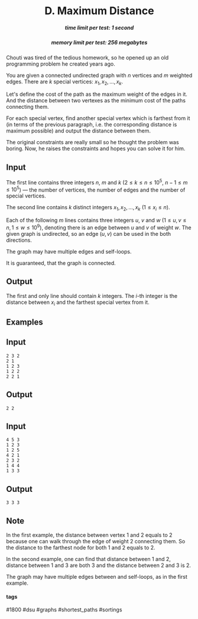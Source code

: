 <h1 style='text-align: center;'> D. Maximum Distance</h1>

<h5 style='text-align: center;'>time limit per test: 1 second</h5>
<h5 style='text-align: center;'>memory limit per test: 256 megabytes</h5>

Chouti was tired of the tedious homework, so he opened up an old programming problem he created years ago.

You are given a connected undirected graph with $n$ vertices and $m$ weighted edges. There are $k$ special vertices: $x_1, x_2, \ldots, x_k$.

Let's define the cost of the path as the maximum weight of the edges in it. And the distance between two vertexes as the minimum cost of the paths connecting them.

For each special vertex, find another special vertex which is farthest from it (in terms of the previous paragraph, i.e. the corresponding distance is maximum possible) and output the distance between them.

The original constraints are really small so he thought the problem was boring. Now, he raises the constraints and hopes you can solve it for him.

## Input

The first line contains three integers $n$, $m$ and $k$ ($2 \leq k \leq n \leq 10^5$, $n-1 \leq m \leq 10^5$) — the number of vertices, the number of edges and the number of special vertices.

The second line contains $k$ distinct integers $x_1, x_2, \ldots, x_k$ ($1 \leq x_i \leq n$).

Each of the following $m$ lines contains three integers $u$, $v$ and $w$ ($1 \leq u,v \leq n, 1 \leq w \leq 10^9$), denoting there is an edge between $u$ and $v$ of weight $w$. The given graph is undirected, so an edge $(u, v)$ can be used in the both directions.

The graph may have multiple edges and self-loops.

It is guaranteed, that the graph is connected.

## Output

The first and only line should contain $k$ integers. The $i$-th integer is the distance between $x_i$ and the farthest special vertex from it.

## Examples

## Input


```
2 3 2  
2 1  
1 2 3  
1 2 2  
2 2 1  

```
## Output


```
2 2   

```
## Input


```
4 5 3  
1 2 3  
1 2 5  
4 2 1  
2 3 2  
1 4 4  
1 3 3  

```
## Output


```
3 3 3   

```
## Note

In the first example, the distance between vertex $1$ and $2$ equals to $2$ because one can walk through the edge of weight $2$ connecting them. So the distance to the farthest node for both $1$ and $2$ equals to $2$.

In the second example, one can find that distance between $1$ and $2$, distance between $1$ and $3$ are both $3$ and the distance between $2$ and $3$ is $2$.

The graph may have multiple edges between and self-loops, as in the first example.



#### tags 

#1800 #dsu #graphs #shortest_paths #sortings 
